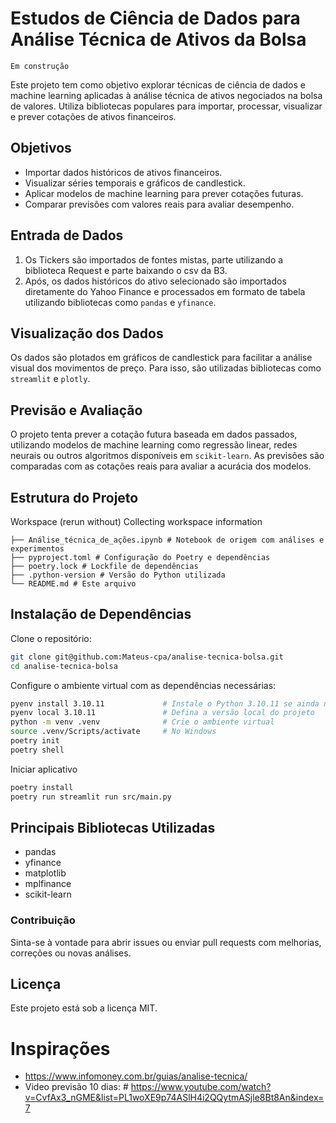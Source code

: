 # Estudos de Ciência de Dados para Análise Técnica de Ativos da Bolsa
`Em construção`

Este projeto tem como objetivo explorar técnicas de ciência de dados e machine learning aplicadas à análise técnica de ativos negociados na bolsa de valores. Utiliza bibliotecas populares para importar, processar, visualizar e prever cotações de ativos financeiros.

## Objetivos

- Importar dados históricos de ativos financeiros.
- Visualizar séries temporais e gráficos de candlestick.
- Aplicar modelos de machine learning para prever cotações futuras.
- Comparar previsões com valores reais para avaliar desempenho.

## Entrada de Dados
1. Os Tickers são importados de fontes mistas, parte utilizando a biblioteca Request e parte baixando o csv da B3.
2. Após, os dados históricos do ativo selecionado são importados diretamente do Yahoo Finance e processados em formato de tabela utilizando bibliotecas como `pandas` e `yfinance`.

## Visualização dos Dados

Os dados são plotados em gráficos de candlestick para facilitar a análise visual dos movimentos de preço. Para isso, são utilizadas bibliotecas como `streamlit` e `plotly`.

## Previsão e Avaliação

O projeto tenta prever a cotação futura baseada em dados passados, utilizando modelos de machine learning como regressão linear, redes neurais ou outros algoritmos disponíveis em `scikit-learn`. As previsões são comparadas com as cotações reais para avaliar a acurácia dos modelos.

## Estrutura do Projeto


Workspace
(rerun without)
Collecting workspace information
```
├── Análise_técnica_de_ações.ipynb # Notebook de origem com análises e experimentos 
├── pyproject.toml # Configuração do Poetry e dependências 
├── poetry.lock # Lockfile de dependências 
├── .python-version # Versão do Python utilizada 
└── README.md # Este arquivo
```

## Instalação de Dependências

Clone o repositório:

```bash
git clone git@github.com:Mateus-cpa/analise-tecnica-bolsa.git
cd analise-tecnica-bolsa
```

Configure o ambiente virtual com as dependências necessárias:

```bash
pyenv install 3.10.11             # Instale o Python 3.10.11 se ainda não tiver 
pyenv local 3.10.11               # Defina a versão local do projeto
python -m venv .venv              # Crie o ambiente virtual
source .venv/Scripts/activate     # No Windows
poetry init
poetry shell

```

Iniciar aplicativo
```bash
poetry install
poetry run streamlit run src/main.py

```


## Principais Bibliotecas Utilizadas
- pandas
- yfinance
- matplotlib
- mplfinance
- scikit-learn

### Contribuição

Sinta-se à vontade para abrir issues ou enviar pull requests com melhorias, correções ou novas análises.

## Licença
Este projeto está sob a licença MIT.


# Inspirações
- https://www.infomoney.com.br/guias/analise-tecnica/
- Video previsão 10 dias: # https://www.youtube.com/watch?v=CvfAx3_nGME&list=PL1woXE9p74ASlH4i2QQytmASjle8Bt8An&index=7